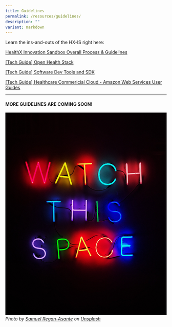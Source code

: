 ```yaml
---
title: Guidelines
permalink: /resources/guidelines/
description: ""
variant: markdown
---
```

Learn the ins-and-outs of the HX-IS right here:

[HealthX Innovation Sandbox Overall Process & Guidelines](/files/healthx%20innovation%20sandbox%20overall%20process%20&%20guidelines.pdf)

[[Tech Guide] Open Health Stack](/files/tech%20guide%20:%20open%20health%20stack.pdf)

[[Tech Guide] Software Dev Tools and SDK](/files/tech%20guide%20:%20dev%20tools%20and%20sdk.pdf)

[[Tech Guide] Healthcare Commericial Cloud - Amazon Web Services User Guides](https://github.com/HealthTechSG/InnovationSandbox/blob/main/%5BTech%20Guide%5D%20HXIS%20HCC-AWS%20User%20Guides%20v20231221.zip)

--- 

#### MORE GUIDELINES ARE COMING SOON!
![coming soon](/images/Test%20Images/samuel-regan-asante-rk8fhggeyr8-unsplash.jpeg)
*Photo by [Samuel Regan-Asante](https://unsplash.com/@fkaregan?utmsource=unsplash&utmmedium=referral&utmcontent=creditCopyText) on [Unsplash](https://unsplash.com/photos/Rk8fHGGeyr8?utmsource=unsplash&utmmedium=referral&utmcontent=creditCopyText)*